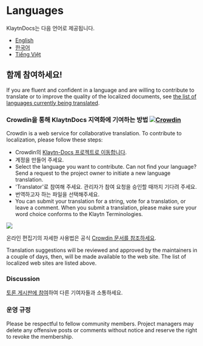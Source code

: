 # Languages

KlaytnDocs는 다음 언어로 제공됩니다.

* [English](https://docs.klaytn.foundation)
* [한국어](https://ko.docs.klaytn.foundation)
* [Tiếng Việt](https://vn.docs.klaytn.foundation)

## 함께 참여하세요! <a href="#get-involved" id="get-involved"></a>

If you are fluent and confident in a language and are willing to contribute to translate or to improve the quality of the localized documents, see [the list of languages currently being translated](https://crowdin.com/project/klaytn-docs).

### Crowdin을 통해 KlaytnDocs 지역화에 기여하는 방법 [![Crowdin](https://badges.crowdin.net/klaytn-docs/localized.svg)](https://crowdin.com/project/klaytn-docs) <a href="#how-to-contribute-klaytndocs-localization-via-crowdin-crowdin-https-badges-crowd" id="how-to-contribute-klaytndocs-localization-via-crowdin-crowdin-https-badges-crowd"></a>

Crowdin is a web service for collaborative translation. To contribute to localization, please follow these steps:

* Crowdin의 [ Klaytn-Docs 프로젝트로 이동합니다](https://crowdin.com/project/klaytn-docs).
* 계정을 만들어 주세요.
* Select the language you want to contribute. Can not find your language? Send a request to the project owner to initiate a new language translation.
* 'Translator'로 참여해 주세요. 관리자가 참여 요청을 승인할 때까지 기다려 주세요.
* 번역하고자 하는 파일을 선택해주세요.
* You can submit your translation for a string, vote for a translation, or leave a comment. When you submit a translation, please make sure your word choice conforms to the Klaytn Terminologies.

![](../languages/images/crowdin-editor.png)

온라인 편집기의 자세한 사용법은 공식 [Crowdin 문서를 참조하세요](https://support.crowdin.com/online-editor/).

Translation suggestions will be reviewed and approved by the maintainers in a couple of days, then, will be made available to the web site. The list of localized web sites are listed above.

### Discussion <a href="#discussion" id="discussion"></a>

[토론 게시판에 참여](https://crowdin.com/project/klaytn-docs/discussions)하여 다른 기여자들과 소통하세요.

### 운영 규정 <a href="#code-of-conduct" id="code-of-conduct"></a>

Please be respectful to fellow community members. Project managers may delete any offensive posts or comments without notice and reserve the right to revoke the membership.
